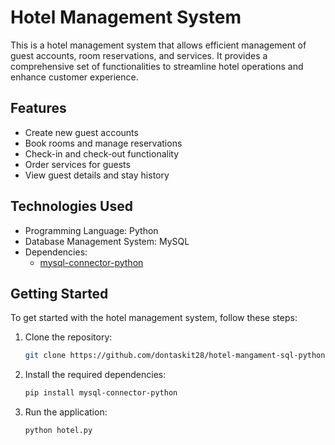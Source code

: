 # Hotel Management System

This is a hotel management system that allows efficient management of guest accounts, room reservations, and services. It provides a comprehensive set of functionalities to streamline hotel operations and enhance customer experience.

## Features

- Create new guest accounts
- Book rooms and manage reservations
- Check-in and check-out functionality
- Order services for guests
- View guest details and stay history

## Technologies Used

- Programming Language: Python
- Database Management System: MySQL
- Dependencies:
  - [mysql-connector-python](https://pypi.org/project/mysql-connector-python/)

## Getting Started

To get started with the hotel management system, follow these steps:

1. Clone the repository:
    ```bash
   git clone https://github.com/dontaskit28/hotel-mangament-sql-python.git
    ```
3. Install the required dependencies:
   ```bash
   pip install mysql-connector-python
    ```
4. Run the application:
   ```bash
   python hotel.py
   ```
